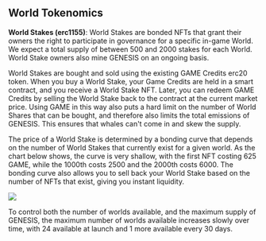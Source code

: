 <h2>World Tokenomics</h2>
<p><b>World Stakes (erc1155)</b>: World Stakes are bonded NFTs that grant their owners the right to participate in governance for a specific in-game World. We expect a total supply of between 500 and 2000 stakes for each World. World Stake owners also mine GENESIS on an ongoing basis.</p> 
<p>World Stakes are bought and sold using the existing GAME Credits erc20 token. When you buy a World Stake, your Game Credits are held in a smart contract, and you receive a World Stake NFT. Later, you can redeem GAME Credits by selling the World Stake back to the contract at the current market price. Using GAME in this way also puts a hard limit on the number of World Shares that can be bought, and therefore also limits the total emissions of GENESIS. This ensures that whales can't come in and skew the supply.</p>
<p>The price of a World Stake is determined by a bonding curve that depends on the number of World Stakes that currently exist for a given world. As the chart below shows, the curve is very shallow, with the first NFT costing 625 GAME, while the 1000th costs 2500 and the 2000th costs 6000. The bonding curve also allows you to sell back your World Stake based on the number of NFTs that exist, giving you instant liquidity.</p>
<img src={{"assets/images/world_price_chart.png"|relative_url}}>
<p>To control both the number of worlds available, and the maximum supply of GENESIS, the maximum number of worlds available increases slowly over time, with 24 available at launch and 1 more available every 30 days.</p>
